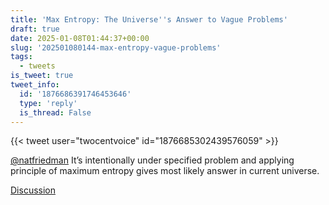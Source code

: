 ```yaml
---
title: 'Max Entropy: The Universe''s Answer to Vague Problems'
draft: true
date: 2025-01-08T01:44:37+00:00
slug: '202501080144-max-entropy-vague-problems'
tags:
  - tweets
is_tweet: true
tweet_info:
  id: '1876686391746453646'
  type: 'reply'
  is_thread: False
---
```




{{< tweet user="twocentvoice" id="1876685302439576059" >}}

[@natfriedman](https://x.com/natfriedman) It’s intentionally under specified problem and applying principle of maximum entropy gives most likely answer in current universe.

[Discussion](https://x.com/sytelus/status/1876686391746453646)
